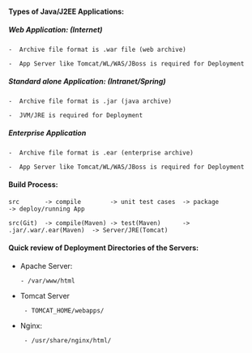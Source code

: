 #### Types of Java/J2EE Applications:

#####  Web Application: (Internet)
      
    -  Archive file format is .war file (web archive)
      
    -  App Server like Tomcat/WL/WAS/JBoss is required for Deployment


##### Standard alone Application: (Intranet/Spring)

    -  Archive file format is .jar (java archive)

    -  JVM/JRE is required for Deployment

#####  Enterprise Application

    -  Archive file format is .ear (enterprise archive)

    -  App Server like Tomcat/WL/WAS/JBoss is required for Deployment
    
    

#### Build Process:

    src       -> compile        -> unit test cases  -> package                -> deploy/running App

    src(Git)  -> compile(Maven) -> test(Maven)      -> .jar/.war/.ear(Maven)  -> Server/JRE(Tomcat)
    
    
#### Quick review of Deployment Directories of the Servers:

  - Apache Server:
  
        - /var/www/html
        
  - Tomcat Server
  
         - TOMCAT_HOME/webapps/
    
  - Nginx:
  
         - /usr/share/nginx/html/ 
